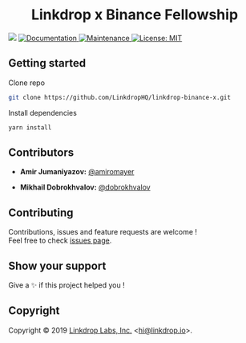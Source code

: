 <h1 align="center">Linkdrop x Binance Fellowship</h1>
<p>
  <img src="https://img.shields.io/badge/version-1.0.0-blue.svg?cacheSeconds=2592000" />
  <a href="https://github.com/LinkdropHQ/linkdrop-binance-x#readme">
    <img alt="Documentation" src="https://img.shields.io/badge/documentation-yes-brightgreen.svg" target="_blank" />
  </a>
  <a href="https://github.com/LinkdropHQ/linkdrop-binance-x/graphs/commit-activity">
    <img alt="Maintenance" src="https://img.shields.io/badge/Maintained%3F-yes-green.svg" target="_blank" />
  </a>
  <a href="https://github.com/LinkdropHQ/linkdrop-binance-x/blob/master/LICENSE">
    <img alt="License: MIT" src="https://img.shields.io/badge/License-MIT-yellow.svg" target="_blank" />
  </a>
</p>

## Getting started

Clone repo

```bash
git clone https://github.com/LinkdropHQ/linkdrop-binance-x.git
```

Install dependencies

```bash
yarn install
```

## Contributors

- **Amir Jumaniyazov:** [@amiromayer](https://github.com/amiromayer)

- **Mikhail Dobrokhvalov:** [@dobrokhvalov](https://github.com/dobrokhvalov)

## Contributing

Contributions, issues and feature requests are welcome !<br />Feel free to check [issues page](https://github.com/LinkdropHQ/linkdrop-binance-x/issues).

## Show your support

Give a ✨ if this project helped you !

## Copyright

Copyright © 2019 [Linkdrop Labs, Inc.](https://github.com/LinkdropHQ) &lt;hi@linkdrop.io&gt;.<br />
